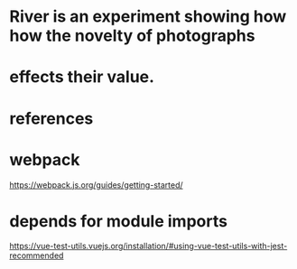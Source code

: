 # River is an experiment showing how how the novelty of photographs
# effects their value.


# references

# webpack
https://webpack.js.org/guides/getting-started/

# depends for module imports
https://vue-test-utils.vuejs.org/installation/#using-vue-test-utils-with-jest-recommended
